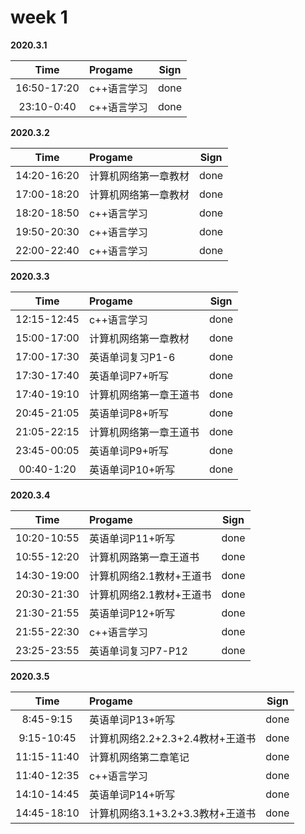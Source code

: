 # week 1

**2020.3.1**

Time|Progame|Sign
:----------:|:----------|:----------:|
16:50-17:20|c++语言学习|done
23:10-0:40|c++语言学习|done

**2020.3.2**

Time|Progame|Sign
:----------:|:----------|:----------:|
14:20-16:20|计算机网络第一章教材|done
17:00-18:20|计算机网络第一章教材|done
18:20-18:50|c++语言学习|done
19:50-20:30|c++语言学习|done
22:00-22:40|c++语言学习|done

**2020.3.3**

Time|Progame|Sign
:----------:|:----------|:----------:|
12:15-12:45|c++语言学习|done
15:00-17:00|计算机网络第一章教材|done
17:00-17:30|英语单词复习P1-6|done
17:30-17:40|英语单词P7+听写|done
17:40-19:10|计算机网络第一章王道书|done
20:45-21:05|英语单词P8+听写|done
21:05-22:15|计算机网络第一章王道书|done
23:45-00:05|英语单词P9+听写|done
00:40-1:20|英语单词P10+听写|done

**2020.3.4**

Time|Progame|Sign
:----------:|:----------|:----------:|
10:20-10:55|英语单词P11+听写|done
10:55-12:20|计算机网路第一章王道书|done
14:30-19:00|计算机网络2.1教材+王道书|done
20:30-21:30|计算机网络2.1教材+王道书|done
21:30-21:55|英语单词P12+听写|done
21:55-22:30|c++语言学习|done
23:25-23:55|英语单词复习P7-P12|done

**2020.3.5**

Time|Progame|Sign
:----------:|:----------|:----------:|
8:45-9:15|英语单词P13+听写|done
9:15-10:45|计算机网络2.2+2.3+2.4教材+王道书|done
11:15-11:40|计算机网络第二章笔记|done
11:40-12:35|c++语言学习|done
14:10-14:45|英语单词P14+听写|done
14:45-18:10|计算机网络3.1+3.2+3.3教材+王道书|done